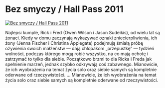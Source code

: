 Bez smyczy / Hall Pass 2011 
=============
[![Bez smyczy / Hall Pass 2011 ](http://vidos.pl/images/player.gif)](http://vidos.pl/bez-smyczy-hall-pass-2011)

 Najlepsi kumple, Rick i Fred (Owen Wilson i Jason Sudeikis), od wielu lat są żonaci. Kiedy w domu zaczynają wykazywać oznaki zniecierpliwienia, ich żony (Jenna Fischer i Christina Applegate) podejmują śmiałą próbę ożywienia swoich małżeństw — dają chłopakom „przepustkę” — tydzień wolności, podczas którego mogą robić wszystko, na co mają ochotę i zatrzymać to tylko dla siebie. Początkowo brzmi to dla Ricka i Freda jak spełnienie marzeń, jednak szybko odkrywają coś zabawnego. Mianowicie, że ich wyobrażenia na temat życia solo oraz siebie samych są kompletnie oderwane od rzeczywistości.  ... Mianowicie, że ich wyobrażenia na temat życia solo oraz siebie samych są kompletnie oderwane od rzeczywistości.
